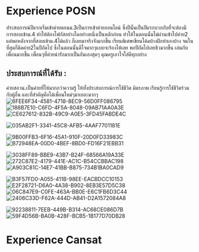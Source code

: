 # Experience POSN
ประสบการณ์ปีแรกเริ่มเข้าค่ายตอนม.3เป็นการเข้าค่ายออนไลน์ ซึ่งปีนั้นเป็นปีแรกบวกกับที่จะต้องมีการสอบเข้าม.4 ทำให้ต้องโฟกัสอย่างใดอย่างหนึ่งเป็นหลักก่อน ทำให้ในตอนนั้นไม่ผ่านเข้าไปค่าย2 แต่พอหลังจากที่สอบเข้าม.4ได้แล้ว ก็เลยมาจริงจังมากขึ้น เรียนพิเศษเขียนโค้ดบ้างฝึกทำเองบ้าง จนในที่สุดก็ติดค่าย2ในปีถัดไป ซึ่งในตอนนั้นดีใจมากๆแบบจะร้องไห้เลย พอปีถัดไปเลยชิวมากขึ้น เล่นกับเพื่อนมากขึ้น เพื่อนๆที่ค่ายน่ารักมากเป็นกันเองสุดๆ คุณครูเอาใจใส่ดีทุกอย่าง
## ประสบการณ์ที่ได้รับ :
ค่ายสอวน.เป็นค่ายที่ให้มากกว่าความรู้ ให้ทั้งประสบการณ์การใช้ชีวิต มิตรภาพ เรียนรู้การใช้ชีวิตร่วมกับผู้อื่น และที่สำคัญคือได้เพื่อนใหม่ๆมาเยอะมากๆ
![6FEE6F34-4581-4718-8EC9-56D0FF086795](https://github.com/user-attachments/assets/719c385e-fcc2-4d7e-ac18-c5ca2ed6e999)
![188B7E10-C6FD-4F5A-8048-09AB71AA0A3E](https://github.com/user-attachments/assets/230a924e-9110-404f-95a7-e9467feb2205)
![CE627612-832B-49C9-A0E5-3FD45FABDE4C](https://github.com/user-attachments/assets/caf4f324-70b2-4758-a63f-c8c19f4ab9dd)

![035AB2F1-3341-45C8-AFB5-4AAF7701181E](https://github.com/user-attachments/assets/df62972f-bbfe-4de8-9d8d-6b0b3eb747f8)

![9B00FFB3-6F16-45A1-910F-20D0FD33983C](https://github.com/user-attachments/assets/158303d0-e4da-4aff-8367-290240161b62)
![B72948EA-00D0-4BEF-8BD0-FD16F21EBB31](https://github.com/user-attachments/assets/f87f59f1-4908-4a2b-aca6-b6322ab87a36)

![3038FF89-BBE9-43B7-B24F-68566A19A33E](https://github.com/user-attachments/assets/2d92a7b1-f1bf-43ab-ae69-b5ae12d10680)
![272C87E2-4179-441E-AC1C-B54CCBBAC198](https://github.com/user-attachments/assets/e8b5d39d-2a7d-4614-bff6-6749665cef75)
![A903C81C-14E7-41BB-B875-734B1BA0CAD9](https://github.com/user-attachments/assets/44b58457-3198-461f-935f-70242969a385)

![B3F57FD0-A055-411B-98EE-EACBDCC10153](https://github.com/user-attachments/assets/68a9f0e3-5c8b-4bd5-8936-b75a5d4f5387)
![E2F28721-D6A0-4A38-B902-8EB3E57D5C38](https://github.com/user-attachments/assets/518fa73e-0ff9-48e1-8356-9dda21976304)
![06C847E9-C0FE-463A-BB0E-E6C1FB6D3C44](https://github.com/user-attachments/assets/07085fae-c0a2-4a08-83b5-8c4052ea6723)
![2406C33D-F62A-444D-AB41-D2A1572084A8](https://github.com/user-attachments/assets/4e114c52-c673-4d7c-8ac9-f5f431267f62)


![92238811-7EEB-449B-B314-AC68CE086D7B](https://github.com/user-attachments/assets/6f8d5d2b-4fe0-46eb-b1be-f0a1319a5568)
![59F4D56B-BA0B-428F-BCB5-1B177D70DB28](https://github.com/user-attachments/assets/d7d3e251-cec5-4c7e-bbe7-d86df3ca8c81)
# Experience Cansat
